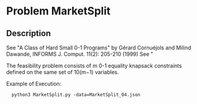 # Problem MarketSplit
## Description
See "A Class of Hard Small 0-1 Programs" by Gérard Cornuéjols and Milind Dawande, INFORMS J. Comput. 11(2): 205-210 (1999)
See "

The feasibility problem consists of m 0-1 equality knapsack constraints defined on the same set of 10(m−1) variables.

Example of Execution:
```
  python3 MarketSplit.py -data=MarketSplit_04.json
